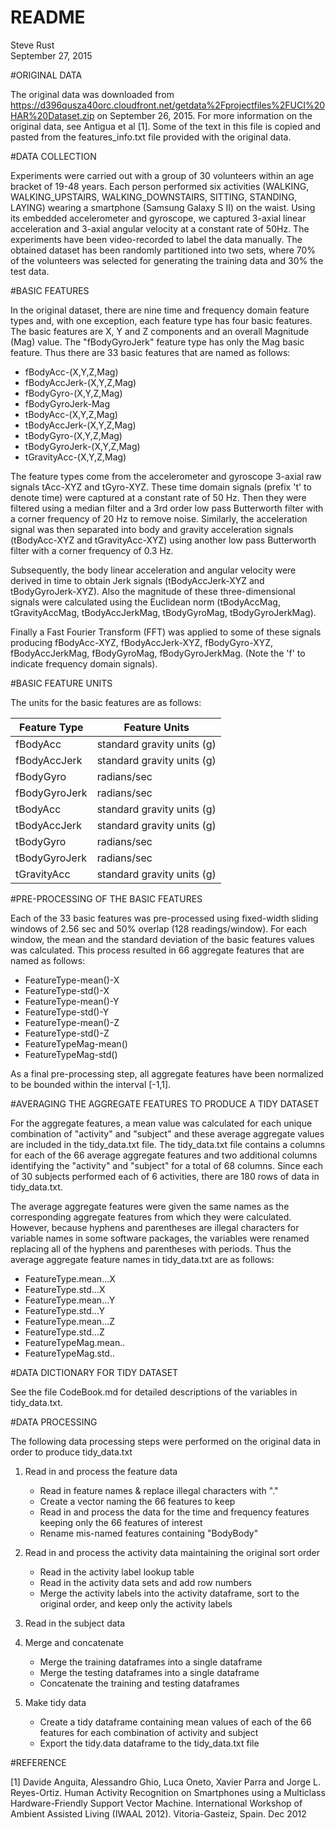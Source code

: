 # README
Steve Rust  
September 27, 2015  

#ORIGINAL DATA

The original data was downloaded from https://d396qusza40orc.cloudfront.net/getdata%2Fprojectfiles%2FUCI%20HAR%20Dataset.zip on September 26, 2015.  For more information on the original data, see Antigua et al [1].  Some of the text in this file is copied and pasted from the features_info.txt file provided with the original data.

#DATA COLLECTION

Experiments were carried out with a group of 30 volunteers within an age bracket of 19-48 years. Each person performed six activities (WALKING, WALKING_UPSTAIRS, WALKING_DOWNSTAIRS, SITTING, STANDING, LAYING) wearing a smartphone (Samsung Galaxy S II) on the waist. Using its embedded accelerometer and gyroscope, we captured 3-axial linear acceleration and 3-axial angular velocity at a constant rate of 50Hz. The experiments have been video-recorded to label the data manually. The obtained dataset has been randomly partitioned into two sets, where 70% of the volunteers was selected for generating the training data and 30% the test data.

#BASIC FEATURES

In the original dataset, there are nine time and frequency domain feature types and, with one exception, each feature type has four basic features.  The basic features are X, Y and Z components and an overall Magnitude (Mag) value.  The "fBodyGyroJerk" feature type has only the Mag basic feature.  Thus there are 33 basic features that are named as follows:

* fBodyAcc-(X,Y,Z,Mag)
* fBodyAccJerk-(X,Y,Z,Mag)
* fBodyGyro-(X,Y,Z,Mag)
* fBodyGyroJerk-Mag
* tBodyAcc-(X,Y,Z,Mag)
* tBodyAccJerk-(X,Y,Z,Mag)
* tBodyGyro-(X,Y,Z,Mag)
* tBodyGyroJerk-(X,Y,Z,Mag)
* tGravityAcc-(X,Y,Z,Mag) 

The feature types come from the accelerometer and gyroscope 3-axial raw signals tAcc-XYZ and tGyro-XYZ. These time domain signals (prefix 't' to denote time) were captured at a constant rate of 50 Hz. Then they were filtered using a median filter and a 3rd order low pass Butterworth filter with a corner frequency of 20 Hz to remove noise. Similarly, the acceleration signal was then separated into body and gravity acceleration signals (tBodyAcc-XYZ and tGravityAcc-XYZ) using another low pass Butterworth filter with a corner frequency of 0.3 Hz. 

Subsequently, the body linear acceleration and angular velocity were derived in time to obtain Jerk signals (tBodyAccJerk-XYZ and tBodyGyroJerk-XYZ). Also the magnitude of these three-dimensional signals were calculated using the Euclidean norm (tBodyAccMag, tGravityAccMag, tBodyAccJerkMag, tBodyGyroMag, tBodyGyroJerkMag). 

Finally a Fast Fourier Transform (FFT) was applied to some of these signals producing fBodyAcc-XYZ, fBodyAccJerk-XYZ, fBodyGyro-XYZ, fBodyAccJerkMag, fBodyGyroMag, fBodyGyroJerkMag. (Note the 'f' to indicate frequency domain signals).

#BASIC FEATURE UNITS

The units for the basic features are as follows: 

Feature Type  | Feature Units
------------- | --------------------------
fBodyAcc      | standard gravity units (g)
fBodyAccJerk  | standard gravity units (g)
fBodyGyro     | radians/sec
fBodyGyroJerk | radians/sec
tBodyAcc      | standard gravity units (g)
tBodyAccJerk  | standard gravity units (g)
tBodyGyro     | radians/sec
tBodyGyroJerk | radians/sec
tGravityAcc   | standard gravity units (g)


#PRE-PROCESSING OF THE BASIC FEATURES

Each of the 33 basic features was pre-processed using fixed-width sliding windows of 2.56 sec and 50% overlap (128 readings/window).  For each window, the mean and the standard deviation of the basic features values was calculated.  This process resulted in 66 aggregate features that are named as follows:

* FeatureType-mean()-X 
* FeatureType-std()-X 
* FeatureType-mean()-Y 
* FeatureType-std()-Y 
* FeatureType-mean()-Z 
* FeatureType-std()-Z 
* FeatureTypeMag-mean() 
* FeatureTypeMag-std()

As a final pre-processing step, all aggregate features have been normalized to be bounded within the interval [-1,1].

#AVERAGING THE AGGREGATE FEATURES TO PRODUCE A TIDY DATASET

For the aggregate features, a mean value was calculated for each unique combination of "activity" and "subject" and these average aggregate values are included in the tidy_data.txt file.  The tidy_data.txt file contains a columns for each of the 66 average aggregate features and two additional columns identifying the "activity" and "subject" for a total of 68 columns.  Since each of 30 subjects performed each of 6 activities, there are 180 rows of data in tidy_data.txt. 

The average aggregate features were given the same names as the corresponding aggregate features from which they were calculated.  However, because hyphens and parentheses are illegal characters for variable names in some software packages, the variables were renamed replacing all of the hyphens and parentheses with periods.  Thus the average aggregate feature names in tidy_data.txt are as follows: 

* FeatureType.mean...X 
* FeatureType.std...X 
* FeatureType.mean...Y 
* FeatureType.std...Y 
* FeatureType.mean...Z 
* FeatureType.std...Z 
* FeatureTypeMag.mean.. 
* FeatureTypeMag.std..

#DATA DICTIONARY FOR TIDY DATASET

See the file CodeBook.md for detailed descriptions of the variables in tidy_data.txt.

#DATA PROCESSING

The following data processing steps were performed on the original data in order to produce tidy_data.txt

1. Read in and process the feature data
    + Read in feature names & replace illegal characters with "."
    + Create a vector naming the 66 features to keep
    + Read in and process the data for the time and frequency features keeping only the 66 features of interest
    + Rename mis-named features containing "BodyBody"

2. Read in and process the activity data maintaining the original
   sort order
    + Read in the activity label lookup table
    + Read in the activity data sets and add row numbers
    + Merge the activity labels into the activity dataframe, sort to the original order, and keep only the activity labels

3. Read in the subject data

4. Merge and concatenate
    + Merge the training dataframes into a single dataframe
    + Merge the testing dataframes into a single dataframe
    + Concatenate the training and testing dataframes

5. Make tidy data
    + Create a tidy dataframe containing mean values of each of the 66 features for each combination of activity and subject
    + Export the tidy.data dataframe to the tidy_data.txt file


#REFERENCE

[1] Davide Anguita, Alessandro Ghio, Luca Oneto, Xavier Parra and Jorge L. Reyes-Ortiz. Human Activity Recognition on Smartphones using a Multiclass Hardware-Friendly Support Vector Machine. International Workshop of Ambient Assisted Living (IWAAL 2012). Vitoria-Gasteiz, Spain. Dec 2012
